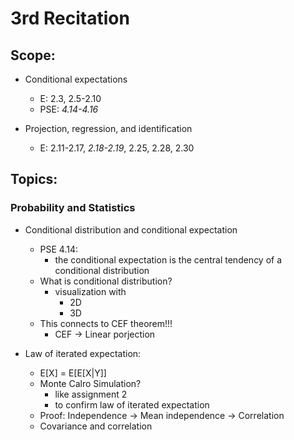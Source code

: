# 3rd Recitation
## Scope:
+ Conditional expectations
	* E: 2.3, 2.5-2.10
	* PSE: *4.14-4.16*

+ Projection, regression, and identification
	* E: 2.11-2.17, *2.18-2.19*, 2.25, 2.28, 2.30



## Topics:

### Probability and Statistics

+ Conditional distribution and conditional expectation
	* PSE 4.14:
		- the conditional expectation is the central tendency of a conditional distribution
	* What is conditional distribution?
		- visualization with 
			+ 2D
			+ 3D
	* This connects to CEF theorem!!!
		- CEF -> Linear porjection 

+ Law of iterated expectation: 
	* E[X] = E[E[X|Y]]
	* Monte Calro Simulation?
		- like assignment 2
		- to confirm law of iterated expectation
	* Proof: Independence -> Mean independence -> Correlation
	* Covariance and correlation
		






